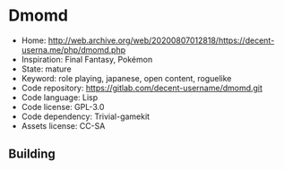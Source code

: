 # Dmomd

- Home: http://web.archive.org/web/20200807012818/https://decent-userna.me/php/dmomd.php
- Inspiration: Final Fantasy, Pokémon
- State: mature
- Keyword: role playing, japanese, open content, roguelike
- Code repository: https://gitlab.com/decent-username/dmomd.git
- Code language: Lisp
- Code license: GPL-3.0
- Code dependency: Trivial-gamekit
- Assets license: CC-SA

## Building
